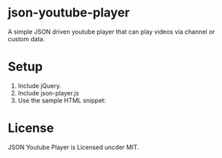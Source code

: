 json-youtube-player
===================

A simple JSON driven youtube player that can play videos via channel or custom data.


Setup
===================

1. Include jQuery.
2. Include json-player.js
3. Use the sample HTML snippet:

<div id="left_column">
	<div id="player_wrap"></div>
		<div id="meta">
			<div id="title">
					<h2></h2>
			</div>
			<div id="desc"></div>
		</div>
	</div>
	<aside>
		<ul id="videos"></ul>
	</aside>
</div>


License
===================
JSON Youtube Player is Licensed uncder MIT.
